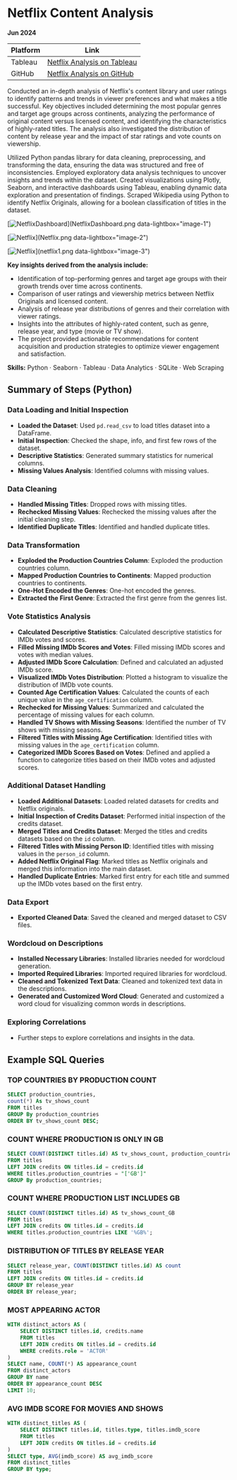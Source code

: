 # Netflix Content Analysis

**Jun 2024**

| Platform | Link                                                                                                           |
|----------|----------------------------------------------------------------------------------------------------------------|
| Tableau  | [Netflix Analysis on Tableau](https://public.tableau.com/app/profile/pinar.gibson/viz/Netflix_analysis_17188796913460/Netflixthroughtheyears) |
| GitHub   | [Netflix Analysis on GitHub](https://github.com/PinarGib/Netflix-Analysis)                                     |


Conducted an in-depth analysis of Netflix's content library and user ratings to identify patterns and trends in viewer preferences and what makes a title successful. Key objectives included determining the most popular genres and target age groups across continents, analyzing the performance of original content versus licensed content, and identifying the characteristics of highly-rated titles. The analysis also investigated the distribution of content by release year and the impact of star ratings and vote counts on viewership.

Utilized Python pandas library for data cleaning, preprocessing, and transforming the data, ensuring the data was structured and free of inconsistencies. Employed exploratory data analysis techniques to uncover insights and trends within the dataset. Created visualizations using Plotly, Seaborn, and interactive dashboards using Tableau, enabling dynamic data exploration and presentation of findings. Scraped Wikipedia using Python to identify Netflix Originals, allowing for a boolean classification of titles in the dataset.

[![NetflixDashboard](NetflixDashboard.png)](NetflixDashboard.png data-lightbox="image-1")

[![Netflix](Netflix.png)](Netflix.png data-lightbox="image-2")

[![Netflix](netflix1.png)](netflix1.png data-lightbox="image-3")

**Key insights derived from the analysis include:**

- Identification of top-performing genres and target age groups with their growth trends over time across continents.
- Comparison of user ratings and viewership metrics between Netflix Originals and licensed content.
- Analysis of release year distributions of genres and their correlation with viewer ratings.
- Insights into the attributes of highly-rated content, such as genre, release year, and type (movie or TV show).
- The project provided actionable recommendations for content acquisition and production strategies to optimize viewer engagement and satisfaction.


**Skills:** Python · Seaborn · Tableau · Data Analytics · SQLite · Web Scraping

## Summary of Steps (Python)

### Data Loading and Initial Inspection
- **Loaded the Dataset**: Used `pd.read_csv` to load titles dataset into a DataFrame.
- **Initial Inspection**: Checked the shape, info, and first few rows of the dataset.
- **Descriptive Statistics**: Generated summary statistics for numerical columns.
- **Missing Values Analysis**: Identified columns with missing values.

### Data Cleaning
- **Handled Missing Titles**: Dropped rows with missing titles.
- **Rechecked Missing Values**: Rechecked the missing values after the initial cleaning step.
- **Identified Duplicate Titles**: Identified and handled duplicate titles.

### Data Transformation
- **Exploded the Production Countries Column**: Exploded the production countries column.
- **Mapped Production Countries to Continents**: Mapped production countries to continents.
- **One-Hot Encoded the Genres**: One-hot encoded the genres.
- **Extracted the First Genre**: Extracted the first genre from the genres list.

### Vote Statistics Analysis
- **Calculated Descriptive Statistics**: Calculated descriptive statistics for IMDb votes and scores.
- **Filled Missing IMDb Scores and Votes**: Filled missing IMDb scores and votes with median values.
- **Adjusted IMDb Score Calculation**: Defined and calculated an adjusted IMDb score.
- **Visualized IMDb Votes Distribution**: Plotted a histogram to visualize the distribution of IMDb vote counts.
- **Counted Age Certification Values**: Calculated the counts of each unique value in the `age_certification` column.
- **Rechecked for Missing Values**: Summarized and calculated the percentage of missing values for each column.
- **Handled TV Shows with Missing Seasons**: Identified the number of TV shows with missing seasons.
- **Filtered Titles with Missing Age Certification**: Identified titles with missing values in the `age_certification` column.
- **Categorized IMDb Scores Based on Votes**: Defined and applied a function to categorize titles based on their IMDb votes and adjusted scores.

### Additional Dataset Handling
- **Loaded Additional Datasets**: Loaded related datasets for credits and Netflix originals.
- **Initial Inspection of Credits Dataset**: Performed initial inspection of the credits dataset.
- **Merged Titles and Credits Dataset**: Merged the titles and credits datasets based on the `id` column.
- **Filtered Titles with Missing Person ID**: Identified titles with missing values in the `person_id` column.
- **Added Netflix Original Flag**: Marked titles as Netflix originals and merged this information into the main dataset.
- **Handled Duplicate Entries**: Marked first entry for each title and summed up the IMDb votes based on the first entry.

### Data Export
- **Exported Cleaned Data**: Saved the cleaned and merged dataset to CSV files.

### Wordcloud on Descriptions
- **Installed Necessary Libraries**: Installed libraries needed for wordcloud generation.
- **Imported Required Libraries**: Imported required libraries for wordcloud.
- **Cleaned and Tokenized Text Data**: Cleaned and tokenized text data in the descriptions.
- **Generated and Customized Word Cloud**: Generated and customized a word cloud for visualizing common words in descriptions.

### Exploring Correlations
- Further steps to explore correlations and insights in the data.

## Example SQL Queries

### TOP COUNTRIES BY PRODUCTION COUNT

```sql
SELECT production_countries, 
count(*) As tv_shows_count
FROM titles
GROUP By production_countries
ORDER BY tv_shows_count DESC;
```

### COUNT WHERE PRODUCTION IS ONLY IN GB

```sql
SELECT COUNT(DISTINCT titles.id) AS tv_shows_count, production_countries 
FROM titles
LEFT JOIN credits ON titles.id = credits.id
WHERE titles.production_countries = "['GB']"
GROUP By production_countries;
```

### COUNT WHERE PRODUCTION LIST INCLUDES GB

```sql
SELECT COUNT(DISTINCT titles.id) AS tv_shows_count_GB
FROM titles
LEFT JOIN credits ON titles.id = credits.id
WHERE titles.production_countries LIKE '%GB%';
```

### DISTRIBUTION OF TITLES BY RELEASE YEAR

```sql
SELECT release_year, COUNT(DISTINCT titles.id) AS count 
FROM titles
LEFT JOIN credits ON titles.id = credits.id 
GROUP BY release_year
ORDER BY release_year;
```

### MOST APPEARING ACTOR

```sql
WITH distinct_actors AS (
    SELECT DISTINCT titles.id, credits.name
    FROM titles
    LEFT JOIN credits ON titles.id = credits.id
    WHERE credits.role = 'ACTOR'
)
SELECT name, COUNT(*) AS appearance_count
FROM distinct_actors
GROUP BY name
ORDER BY appearance_count DESC
LIMIT 10;
```

### AVG IMDB SCORE FOR MOVIES AND SHOWS

```sql
WITH distinct_titles AS (
    SELECT DISTINCT titles.id, titles.type, titles.imdb_score
    FROM titles
    LEFT JOIN credits ON titles.id = credits.id
)
SELECT type, AVG(imdb_score) AS avg_imdb_score
FROM distinct_titles
GROUP BY type;
```
